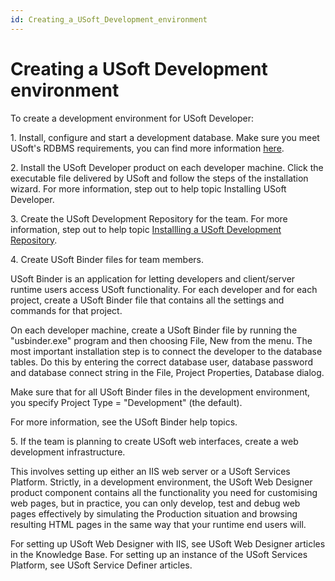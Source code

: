 ```yaml
---
id: Creating_a_USoft_Development_environment
---
```


# Creating a USoft Development environment

To create a development environment for USoft Developer:

1. Install, configure and start a development database. Make sure you meet USoft's RDBMS requirements, you can find more information [here](/docs/USoft%20for%20administrators/Installing%20USoft).

2. Install the USoft Developer product on each developer machine. Click the executable file delivered by USoft and follow the steps of the installation wizard. For more information, step out to help topic Installing USoft Developer.

3. Create the USoft Development Repository for the team. For more information, step out to help topic [Installling a USoft Development Repository](/docs/USoft%20for%20administrators/Creating%20a%20USoft%20Development%20environment/Installing%20a%20USoft%20Development%20repository.md).

4. Create USoft Binder files for team members.

USoft Binder is an application for letting developers and client/server runtime users access USoft functionality. For each developer and for each project, create a USoft Binder file that contains all the settings and commands for that project.

On each developer machine, create a USoft Binder file by running the "usbinder.exe" program and then choosing File, New from the menu. The most important installation step is to connect the developer to the database tables. Do this by entering the correct database user, database password and database connect string in the File, Project Properties, Database dialog.

Make sure that for all USoft Binder files in the development environment, you specify Project Type = "Development" (the default).

For more information, see the USoft Binder help topics.

5. If the team is planning to create USoft web interfaces, create a web development infrastructure.

This involves setting up either an IIS web server or a USoft Services Platform. Strictly, in a development environment, the USoft Web Designer product component contains all the functionality you need for customising web pages, but in practice, you can only develop, test and debug web pages effectively by simulating the Production situation and browsing resulting HTML pages in the same way that your runtime end users will.

For setting up USoft Web Designer with IIS, see USoft Web Designer articles in the Knowledge Base. For setting up an instance of the USoft Services Platform, see USoft Service Definer articles.